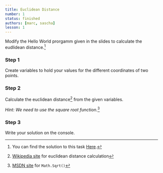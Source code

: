 ```yaml
---
title: Euclidean Distance
number: 1
status: finished
authors: [marc, sascha]
lesson: 1
---
```


Modify the Hello World prorgamm given in the slides to calculate the eudlidean distance.[^solution]

[^solution]:    
    You can find the solution to this task [Here](https://github.com/satkowski/csharp-solutions/blob/master/01_grundlagen_1/euclidean_distance.cs).

### Step 1

Create variables to hold your values for the different coordinates of two points.

### Step 2

Calculate the euclidean distance[^euclidian_distance] from the given variables.

[^euclidian_distance]:
    [Wikipedia site](https://de.wikipedia.org/wiki/Euklidischer_Abstand) for euclidean distance calculation
    
*Hint: We need to use the square root function.*[^sqrt]

[^sqrt]:
    [MSDN site](https://msdn.microsoft.com/de-de/library/system.math.sqrt%28v=vs.90%29.aspx) for `Math.Sqrt()`

### Step 3

Write your solution on the console.